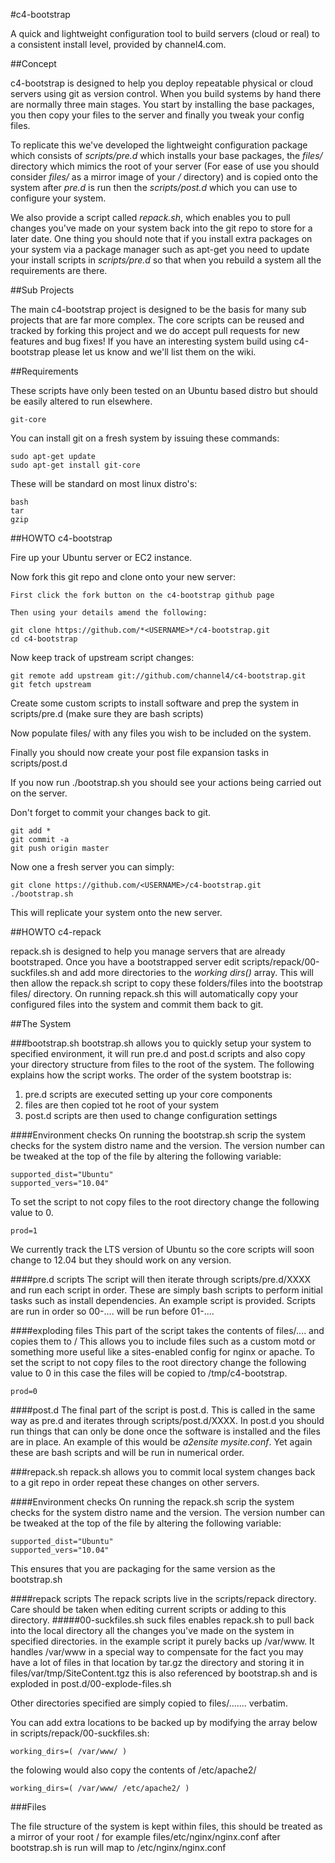 #c4-bootstrap

A quick and lightweight configuration tool to build servers (cloud or real) to a consistent install level, provided by channel4.com.

##Concept

c4-bootstrap is designed to help you deploy repeatable physical or cloud servers using git as version control. When you build systems by hand there are normally three main stages. You start by installing the base packages, you then copy your files to the server and finally you tweak your config files. 

To replicate this we've developed the lightweight configuration package which consists of _scripts/pre.d_ which installs your base packages, the _files/_ directory which mimics the root of your server (For ease of use you should consider _files/_ as a mirror image of your _/_ directory) and is copied onto the system after _pre.d_ is run then the _scripts/post.d_ which you can use to configure your system.

We also provide a script called _repack.sh_, which enables you to pull changes you've made on your system back into the git repo to store for a later date. One thing you should note that if you install extra packages on your system via a package manager such as apt-get you need to update your install scripts in _scripts/pre.d_ so that when you rebuild a system all the requirements are there.

##Sub Projects

The main c4-bootstrap project is designed to be the basis for many sub projects that are far more complex. The core scripts can be reused and tracked by forking this project and we do accept pull requests for new features and bug fixes! If you have an interesting system build using c4-bootstrap please let us know and we'll list them on the wiki.

##Requirements

These scripts have only been tested on an Ubuntu based distro but should be easily altered to run elsewhere.

    git-core
    
You can install git on a fresh system by issuing these commands:

    sudo apt-get update
    sudo apt-get install git-core

These will be standard on most linux distro's:

    bash
    tar
    gzip

##HOWTO c4-bootstrap

Fire up your Ubuntu server or EC2 instance.

Now fork this git repo and clone onto your new server:

    First click the fork button on the c4-bootstrap github page
    
    Then using your details amend the following:
    
    git clone https://github.com/*<USERNAME>*/c4-bootstrap.git
    cd c4-bootstrap
    
Now keep track of upstream script changes:

    git remote add upstream git://github.com/channel4/c4-bootstrap.git
    git fetch upstream

Create some custom scripts to install software and prep the system in scripts/pre.d (make sure they are bash scripts)

Now populate files/ with any files you wish to be included on the system.

Finally you should now create your post file expansion tasks in scripts/post.d

If you now run ./bootstrap.sh you should see your actions being carried out on the server.

Don't forget to commit your changes back to git.

    git add *
    git commit -a
    git push origin master

Now one a fresh server you can simply:

    git clone https://github.com/<USERNAME>/c4-bootstrap.git
    ./bootstrap.sh

This will replicate your system onto the new server.

##HOWTO c4-repack

repack.sh is designed to help you manage servers that are already bootstraped. Once you have a bootstrapped server edit scripts/repack/00-suckfiles.sh and add more directories to the _working dirs()_ array. This will then allow the repack.sh script to copy these folders/files into the bootstrap files/ directory. On running repack.sh this will automatically copy your configured files into the system and commit them back to git.

##The System

###bootstrap.sh
bootstrap.sh allows you to quickly setup your system to specified environment, it will run pre.d and post.d scripts and also copy your directory structure from files to the root of the system. The following explains how the script works. The order of the system bootstrap is:

1. pre.d scripts are executed setting up your core components
2. files are then copied tot he root of your system
3. post.d scripts are then used to change configuration settings

####Environment checks
On running the bootstrap.sh scrip the system checks for the system distro name and the version. The version number can be tweaked at the top of the file by altering the following variable:

    supported_dist="Ubuntu"
    supported_vers="10.04"

To set the script to not copy files to the root directory change the following value to 0.

    prod=1

We currently track the LTS version of Ubuntu so the core scripts will soon change to 12.04 but they should work on any version.

####pre.d scripts
The script will then iterate through scripts/pre.d/XXXX and run each script in order. These are simply bash scripts to perform initial tasks such as install dependencies. An example script is provided. Scripts are run in order so 00-.... will be run before 01-....

####exploding files
This part of the script takes the contents of files/.... and copies them to / This allows you to include files such as a custom motd or something more useful like a sites-enabled config for nginx or apache. To set the script to not copy files to the root directory change the following value to 0 in this case the files will be copied to /tmp/c4-bootstrap.

    prod=0

####post.d
The final part of the script is post.d. This is called in the same way as pre.d and iterates through scripts/post.d/XXXX. In post.d you should run things that can only be done once the software is installed and the files are in place. An example of this would be _*a2ensite mysite.conf*_. Yet again these are bash scripts and will be run in numerical order.

###repack.sh
repack.sh allows you to commit local system changes back to a git repo in order repeat these changes on other servers.

####Environment checks
On running the repack.sh scrip the system checks for the system distro name and the version. The version number can be tweaked at the top of the file by altering the following variable:

    supported_dist="Ubuntu"
    supported_vers="10.04"

This ensures that you are packaging for the same version as the bootstrap.sh


####repack scripts
The repack scripts live in the scripts/repack directory. Care should be taken when editing current scripts or adding to this directory.
#####00-suckfiles.sh
suck files enables repack.sh to pull back into the local directory all the changes you've made on the system in specified directories. in the example script it purely backs up /var/www. It handles /var/www in a special way to compensate for the fact you may have a lot of files in that location by tar.gz the directory and storing it in files/var/tmp/SiteContent.tgz this is also referenced by bootstrap.sh and is exploded in post.d/00-explode-files.sh

Other directories specified are simply copied to files/....... verbatim.

You can add extra locations to be backed up by modifying the array below in scripts/repack/00-suckfiles.sh:

    working_dirs=( /var/www/ )

the folowing would also copy the contents of /etc/apache2/

    working_dirs=( /var/www/ /etc/apache2/ )

###Files

The file structure of the system is kept within files, this should be treated as a mirror of your root / for example files/etc/nginx/nginx.conf after bootstrap.sh is run will map to /etc/nginx/nginx.conf

